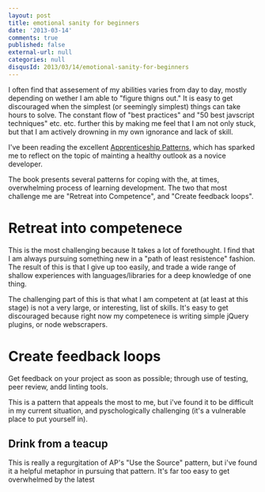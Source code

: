 ```yaml
---
layout: post
title: emotional sanity for beginners
date: '2013-03-14'
comments: true
published: false
external-url: null
categories: null
disqusId: 2013/03/14/emotional-sanity-for-beginners
---
```


I often find that assesement of my abilities varies from day to day, mostly depending on wether I am able to "figure thigns out." It is easy to get discouraged when the simplest (or seemingly simplest) things can take hours to solve. The constant flow of "best practices" and "50 best javscript techniques" etc. etc. further this by making me feel that I am not only stuck, but that I am actively drowning in my own ignorance and lack of skill.

I've been reading the excellent [Apprenticeship Patterns](http://ofps.oreilly.com/titles/9780596518387/), which has sparked me to reflect on the topic of mainting a healthy outlook as a novice developer.

The book presents several patterns for coping with the, at times, overwhelming process of learning development. The two that most challenge me are "Retreat into Competence", and "Create feedback loops".

# Retreat into competenece
This is the most challenging because It takes a lot of forethought. I find that I am always pursuing something new in a "path of least resistence" fashion. The result of this is that I give up too easily, and trade a wide range of shallow experiences with languages/libraries for a deep knowledge of one thing.

The challenging part of this is that what I am competent at (at least at this stage) is not a very large, or interesting, list of skills. It's easy to get discouraged because right now my competenece is writing simple jQuery plugins, or node webscrapers.

# Create feedback loops
Get feedback on your project as soon as possible; through use of testing, peer review, andd linting tools.

This is a pattern that appeals the most to me, but i've found it to be difficult in my current situation, and pyschologically challenging (it's a vulnerable place to put yourself in).

## Drink from a teacup

This is really a regurgitation of AP's "Use the Source" pattern, but i've found it a helpful metaphor in pursuing that pattern. It's far too easy to get overwhelmed by the latest
